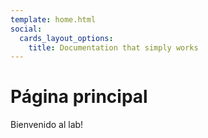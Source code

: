 ```yaml
---
template: home.html
social:
  cards_layout_options:
    title: Documentation that simply works
---
```

# Página principal

Bienvenido al lab!
